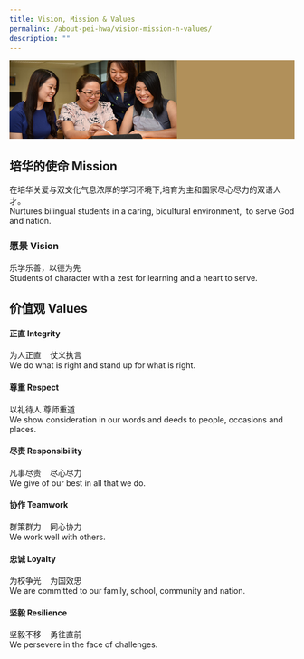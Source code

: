 ```yaml
---
title: Vision, Mission & Values
permalink: /about-pei-hwa/vision-mission-n-values/
description: ""
---
```

![](/images/Website%20Banners%20Subpage/948x260%20masterhead%20-%20About%20Pei%20Hwa4.jpg)
## 培华的使命 Mission

在培华关爱与双文化气息浓厚的学习环境下,培育为主和国家尽心尽力的双语人才。 <br>
Nurtures bilingual students in a caring, bicultural environment,  to serve God and nation.

  

  

### 愿景 Vision

乐学乐善，以德为先 <br>
Students of character with a zest for learning and a heart to serve.

  

## 价值观 Values


#### 正直 Integrity

为人正直    仗义执言 <br>
We do what is right and stand up for what is right.  

  

  

#### 尊重 Respect

以礼待人    尊师重道 <br>
We show consideration in our words and deeds to people, occasions and places.

  

  

#### 尽责 Responsibility

凡事尽责    尽心尽力 <br>
We give of our best in all that we do.

  

  

#### 协作 Teamwork  

群策群力    同心协力 <br>
We work well with others.

  

  

#### 忠诚 Loyalty

为校争光    为国效忠   <br>
We are committed to our family, school, community and nation.

  

  

#### 坚毅 Resilience

坚毅不移    勇往直前 <br>
We persevere in the face of challenges.